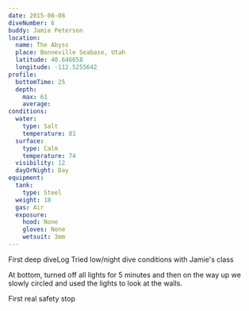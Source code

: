```yaml
---
date: 2015-08-08
diveNumber: 6
buddy: Jamie Peterson
location:
  name: The Abyss
  place: Bonneville Seabase, Utah
  latitude: 40.646658
  longitude: -112.5255642
profile:
  bottomTime: 25
  depth:
    max: 61
    average:
conditions:
  water:
    type: Salt
    temperature: 81
  surface:
    type: Calm
    temperature: 74
  visibility: 12
  dayOrNight: Day
equipment:
  tank:
    type: Steel
  weight: 18
  gas: Air
  exposure:
    hood: None
    gloves: None
    wetsuit: 3mm
---
```

First deep diveLog
Tried low/night dive conditions with Jamie's class

At bottom, turned off all lights for 5 minutes and then on the way up we slowly circled and used the lights to look at the walls.

First real safety stop
